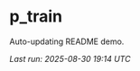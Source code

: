 # p_train

Auto-updating README demo.

<!--START_SECTION:status-->
_Last run: 2025-08-30 19:14 UTC_
<!--END_SECTION:status-->























































































































































































































































